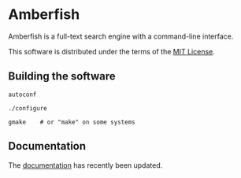 Amberfish
=========

Amberfish is a full-text search engine with a command-line interface.

This software is distributed under the terms of the
[MIT License](https://gitlab.com/amberfish/amberfish/-/blob/main/LICENSE).

Building the software
---------------------

```
autoconf

./configure

gmake    # or "make" on some systems
```

Documentation
-------------

The [documentation](https://gitlab.com/amberfish/amberfish/-/blob/main/doc/amberfish.adoc)
has recently been updated.

